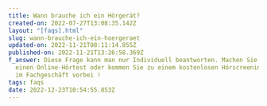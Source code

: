```yaml
---
title: Wann brauche ich ein Hörgerät?
created-on: 2022-07-27T13:08:35.142Z
layout: "[faqs].html"
slug: wann-brauche-ich-ein-hoergeraet
updated-on: 2022-11-21T08:11:14.855Z
published-on: 2022-11-21T13:26:58.369Z
f_answer: Diese Frage kann man nur Individuell beantworten. Machen Sie dazu
  einen Online-Hörtest oder kommen Sie zu einem kostenlosen Hörscreening bei uns
  im Fachgeschäft vorbei !
tags: faqs
date: 2022-12-23T10:54:55.853Z
---
```

